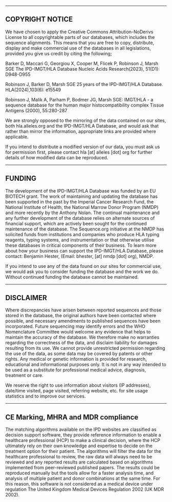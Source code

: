 --------------------------------------------------------------------------------
 COPYRIGHT NOTICE
--------------------------------------------------------------------------------

We have chosen to apply the Creative Commons Attribution-NoDerivs License to all
copyrightable parts of our databases, which includes the sequence alignments.
This means that you are free to copy, distribute, display and make commercial
use of the databases in all legislations, provided you give us credit by citing
the following;


Barker D, Maccari G, Georgiou X, Cooper M, Flicek P, Robinson J, Marsh SGE
The IPD-IMGT/HLA Database
Nucleic Acids Research(2023), 51(D1): D948-D955

Robinson J, Barker D, Marsh SGE
25 years of the IPD-IMGT/HLA Database.
HLA(2024),103(6): e15549

Robinson J, Malik A, Parham P, Bodmer JG, Marsh SGE:
IMGT/HLA - a sequence database for the human major histocompatibility complex
Tissue Antigens (2000), 55:280-287

We are strongly opposed to the mirroring of the data contained on our sites, both
hla.alleles.org and the IPD-IMGT/HLA Database, and would ask that rather than mirror
the information, appropriate links are provided where applicable.

If you intend to distribute a modified version of our data, you must ask us for
permission first, please contact hla [at] alleles [dot] org for further details
of how modified data can be reproduced.

--------------------------------------------------------------------------------
 FUNDING
--------------------------------------------------------------------------------

The development of the IPD-IMGT/HLA Database was funded by an EU BIOTECH grant. The
work of maintaining and updating the database has been supported in the past by
the Imperial Cancer Research Fund, the National Institute of Health, the
National Marrow Donor Program (NMDP) and more recently by the Anthony Nolan. The
continual maintenance and any further development of the database relies on
alternate sources of financial support, which are actively been sought for the
continued maintenance of the database. The Sequence.org initiative at the NMDP has
solicited funds from institutions and companies who produce HLA typing reagents,
typing systems, and instrumentation or that otherwise utilise these databases in
critical components of their business. To learn more about how your business can
support the IPD-IMGT/HLA Database, please contact:
Benjamin Hester, (Email: bhester, [at] nmdp [dot] org), NMDP.

If you intend to use any of the data found on our sites for commercial use, we
would ask you to consider funding the database and the work we do. Without
continued funding the database cannot be maintained.

--------------------------------------------------------------------------------
 DISCLAIMER
--------------------------------------------------------------------------------

Where discrepancies have arisen between reported sequences and those stored in
the database, the original authors have been contacted where possible, and
necessary amendments to published sequences have been incorporated. Future
sequencing may identify errors and the WHO Nomenclature Committee would welcome
any evidence that helps to maintain the accuracy of the database. We therefore
make no warranties regarding the correctness of the data, and disclaim liability
for damages resulting from its use. We cannot provide unrestricted permission
regarding the use of the data, as some data may be covered by patents or other
rights. Any medical or genetic information is provided for research, educational
and informational purposes only. It is not in any way intended to be used as a
substitute for professional medical advice, diagnosis, treatment or care.

We reserve the right to use information about visitors (IP addresses), date/time
visited, page visited, referring website, etc. for site usage statistics and to
improve our services.

--------------------------------------------------------------------------------
CE Marking, MHRA and MDR compliance
--------------------------------------------------------------------------------

The matching algorithms available on the IPD websites are classified as decision 
support software, they provide reference information to enable a healthcare professional
(HCP) to make a clinical decision, where the HCP ultimately rely on their own knowledge
and expertise to decide on the treatment option for their patient. The algorithms will
filter the data for the healthcare professional to review, the raw data will always need
to be reviewed and any reported results are calculated based on algorithms implemented
from peer-reviewed published papers. The results could be reproduced manually but the
tools allow for a faster analysis time, and analysis of multiple patient and donor
combinations at the same time. For this reason, this software is not considered as a
medical device under regulation The United Kingdom Medical Devices Regulation 2002
(UK MDR 2002).
